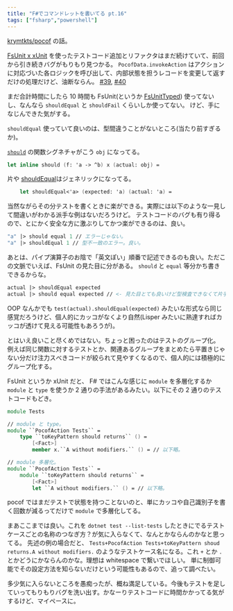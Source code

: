 ```yaml
---
title: "F#でコマンドレットを書いてる pt.16"
tags: ["fsharp","powershell"]
---
```


[krymtkts/pocof](https://github.com/krymtkts/pocof) の話。

[FsUnit x xUnit](https://fsprojects.github.io/FsUnit/xUnit.html) を使ったテストコード追加とリファクタはまだ続けていて、前回から引き続きバグがもりもり見つかる。
`PocofData.invokeAction` はアクションに対応づいた各ロジックを呼び出して、内部状態を担うレコードを変更して返すだけの処理だけど、油断ならん。
[#39](https://github.com/krymtkts/pocof/issues/39), [#40](https://github.com/krymtkts/pocof/issues/40)

まだ合計時間にしたら 10 時間も FsUnit(というか [FsUnitTyped](https://fsprojects.github.io/FsUnit/FsUnitTyped.html)) 使ってないし、なんなら `shouldEqual` と `shouldFail` くらいしか使ってない。
けど、手になじんできた気がする。

`shouldEqual` 使っていて良いのは、型間違うことがないところ(当たり前すぎるか)。

[`should`](https://github.com/fsprojects/FsUnit/blob/d8b95201efc7f478da3d677215291b5aa5487185/src/FsUnit.Xunit/FsUnit.fs#L32) の関数シグネチャがこう `obj` になってる。

```fsharp
let inline should (f: 'a -> ^b) x (actual: obj) =
```

片や [shouldEqual](https://github.com/fsprojects/FsUnit/blob/d8b95201efc7f478da3d677215291b5aa5487185/src/FsUnit.Xunit/FsUnitTyped.fs#L13)はジェネリックになってる。

```fsharp
    let shouldEqual<'a> (expected: 'a) (actual: 'a) =
```

当然ながらその分テストを書くときに楽ができる。実際には以下のような一見して間違いがわかる派手な例はないだろうけど。
テストコードのバグも有り得るので、とにかく安全な方に激ぶりしてかつ楽ができるのは、良い。

```fsharp
"a" |> should equal 1 // エラーじゃない。
"a" |> shouldEqual 1 // 型不一致のエラー。良い。
```

あとは、パイプ演算子のお陰で「英文ぽい」順番で記述できるのも良い。ただこの文脈でいえば、FsUnit の見た目に分がある。 `should` と `equal` 等分かち書きできるからな。

```fsharp
actual |> shouldEqual expected
actual |> should equal expected // <- 見た目とても良いけど型検査できなくて片手落ち。
```

OOP なんかでも `test(actual).shouldEqual(expected)` みたいな形式なら同じ感覚だろうけど、個人的にカッコがなくより自然(Lisper みたいに熟達すればカッコが透けて見える可能性もあろうが)。

とはいえ良いこと尽くめではない。ちょっと困ったのはテストのグループ化。
例えば同じ関数に対するテストとか、関連あるグループをまとめたら平置きじゃない分だけ注力スべきコードが絞られて見やすくなるので、個人的には積極的にグループ化する。

FsUnit というか xUnit だと、 F# ではこんな感じに `module` を多層化するか `module` と `type` を使うか 2 通りの手法があるみたい。以下にその 2 通りのテストコードもどき。

```fsharp
module Tests

// module と type。
module ``PocofAction Tests`` =
    type ``toKeyPattern should returns`` () =
        [<Fact>]
        member x.``A without modifiers.`` () = // 以下略。

// module 多層化。
module ``PocofAction Tests`` =
    module ``toKeyPattern should returns`` =
        [<Fact>]
        let ``A without modifiers.`` () = // 以下略。
```

pocof ではまだテストで状態を持つことないのと、単にカッコや自己識別子を書く回数が減るってだけで `module` で多層化してる。

まあここまでは良い。これを `dotnet test --list-tests` したときにでるテストケースごとの名称のつなぎ方？が気に入らなくて、なんとかならんのかなと思ってる。
先述の例の場合だと、 `Tests+PocofAction Tests+toKeyPattern shoud returns.A without modifiers.` のようなテストケース名になる。これ `+` とか `.` とかどうにかならんのかな。理想は whitespace で繋いでほしい。
単に制御可能でその設定方法を知らないだけという可能性もあるので、追って調べたい。

多少気に入らないところを愚痴ったが、概ね満足している。今後もテストを足していってもりもりバグを洗い出す。かなーりテストコードに時間かかってる気がするけど、マイペースに。
